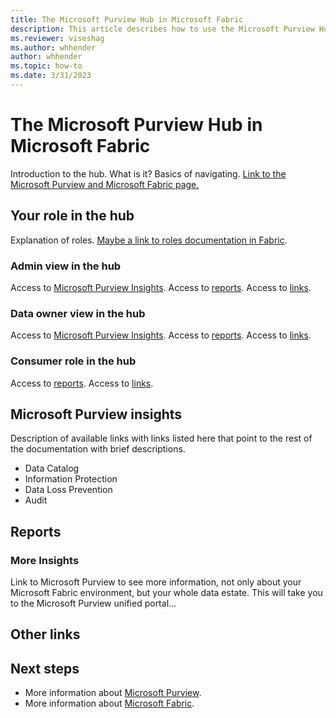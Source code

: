 ```yaml
---
title: The Microsoft Purview Hub in Microsoft Fabric
description: This article describes how to use the Microsoft Purview Hub in Microsoft Fabric to monitor and govern your Microsoft Fabric instance.
ms.reviewer: viseshag
ms.author: whhender
author: whhender
ms.topic: how-to 
ms.date: 3/31/2023
---
```


# The Microsoft Purview Hub in Microsoft Fabric

Introduction to the hub. What is it? Basics of navigating.  [Link to the Microsoft Purview and Microsoft Fabric page.](microsoft-purview-and-fabric.md)

## Your role in the hub

Explanation of roles. [Maybe a link to roles documentation in Fabric](../placeholder.md).

### Admin view in the hub

Access to [Microsoft Purview Insights](#microsoft-purview-insights).
Access to [reports](#reports).
Access to [links](#additional-links).

### Data owner view in the hub

Access to [Microsoft Purview Insights](#microsoft-purview-insights).
Access to [reports](#reports).
Access to [links](#additional-links).

### Consumer role in the hub

Access to [reports](#reports).
Access to [links](#additional-links).

## Microsoft Purview insights

Description of available links with links listed here that point to the rest of the documentation with brief descriptions.

- Data Catalog
- Information Protection
- Data Loss Prevention
- Audit

## Reports

### More Insights

Link to Microsoft Purview to see more information, not only about your Microsoft Fabric environment, but your whole data estate. This will take you to the Microsoft Purview unified portal...

## Other links

## Next steps

- More information about [Microsoft Purview](/purview/purview).
- More information about [Microsoft Fabric](../placeholder.md).